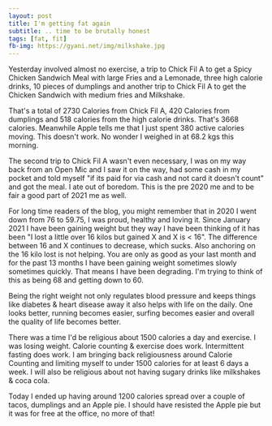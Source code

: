 ```yaml
---
layout: post
title: I'm getting fat again
subtitle: .. time to be brutally honest
tags: [fat, fit]
fb-img: https://gyani.net/img/milkshake.jpg
---
```


Yesterday involved almost no exercise, a trip to Chick Fil A to get a Spicy Chicken Sandwich Meal with large Fries and a Lemonade, three high calorie drinks, 10 pieces of dumplings and another trip to Chick Fil A to get the Chicken Sandwich with medium fries and Milkshake.

That's a total of 2730 Calories from Chick Fil A, 420 Calories from dumplings and 518 calories from the high calorie drinks. That's 3668 calories. Meanwhile Apple tells me that I just spent 380 active calories moving. This doesn't work. No wonder I weighed in at 68.2 kgs this morning.

The second trip to Chick Fil A wasn't even necessary, I was on my way back from an Open Mic and I saw it on the way, had some cash in my pocket and told myself "if its paid for via cash and not card it doesn't count" and got the meal. I ate out of boredom. This is the pre 2020 me and to be fair a good part of 2021 me as well.


For long time readers of the blog, you might remember that in 2020 I went down from 76 to 59.75, I was proud, healthy and loving it. Since January 2021 I have been gaining weight but they way I have been thinking of it has been "I lost a little over 16 kilos but gained X and X is < 16". The difference between 16 and X continues to decrease, which sucks. Also anchoring on the 16 kilo lost is not helping. You are only as good as your last month and for the past 13 months I have been gaining weight sometimes slowly sometimes quickly. That means I have been degrading. I'm trying to think of this as being 68 and getting down to 60.


Being the right weight not only regulates blood pressure and keeps things like diabetes & heart disease away it also helps with life on the daily. One looks better, running becomes easier, surfing becomes easier and overall the quality of life becomes better.

There was a time I'd be religious about 1500 calories a day and exercise. I was losing weight. Calorie counting & exercise does work. Intermittent fasting does work. I am bringing back religiousness around Calorie Counting and limiting myself to under 1500 calories for at least 6 days a week. I will also be religious about not having sugary drinks like milkshakes & coca cola.


Today I ended up having around 1200 calories spread over a couple of tacos, dumplings and an Apple pie. I should have resisted the Apple pie but it was for free at the office, no more of that!